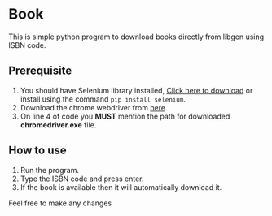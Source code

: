 # Book
This is simple python program to download books directly from libgen using ISBN code.

## **Prerequisite**
1) You should have Selenium library installed, [Click here to download](https://pypi.org/project/selenium/) or install using the command ``pip install selenium``.
2) Download the chrome webdriver from [here](https://chromedriver.chromium.org/downloads).
3) On line 4 of code you **MUST** mention the path for downloaded **chromedriver.exe** file.

## How to use
1) Run the program.
2) Type the ISBN code and press enter.
3) If the book is available then it will automatically download it.

Feel free to make any changes
